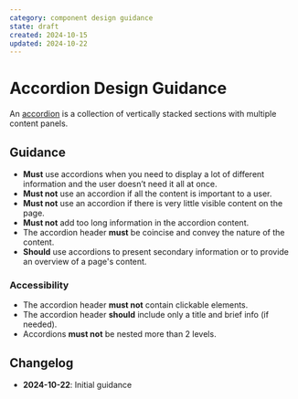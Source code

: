 ```yaml
---
category: component design guidance
state: draft
created: 2024-10-15
updated: 2024-10-22
---
```


# Accordion Design Guidance

An [accordion](https://clarity.design/documentation/accordion) is a collection of vertically stacked sections with multiple content panels.

## Guidance

- **Must** use accordions when you need to display a lot of different information and the user doesn’t need it all at once.
- **Must not** use an accordion if all the content is important to a user.
- **Must not** use an accordion if there is very little visible content on the page.
- **Must not** add too long information in the accordion content.
- The accordion header **must** be coincise and convey the nature of the content.
- **Should** use accordions to present secondary information or to provide an overview of a page's content.

### Accessibility 

- The accordion header **must not** contain clickable elements.
- The accordion header **should** include only a title and brief info (if needed).
- Accordions **must not** be nested more than 2 levels.

## Changelog

- **2024-10-22**: Initial guidance